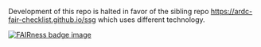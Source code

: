 Development of this repo is halted in favor of the sibling repo https://ardc-fair-checklist.github.io/ssg which uses different technology.

[![FAIRness badge image](https://ardc-fair-checklist.github.io/spa/badge.svg)](https://ardc-fair-checklist.github.io/spa/#/software?v=0.1&f=000000&a=0000&i=00&r=000000)
